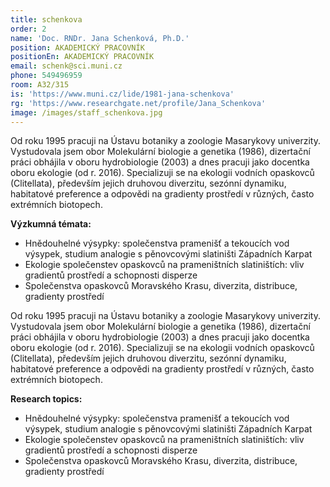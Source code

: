 ```yaml
---
title: schenkova
order: 2
name: 'Doc. RNDr. Jana Schenková, Ph.D.'
position: AKADEMICKÝ PRACOVNÍK
positionEn: AKADEMICKÝ PRACOVNÍK
email: schenk@sci.muni.cz
phone: 549496959
room: A32/315
is: 'https://www.muni.cz/lide/1981-jana-schenkova'
rg: 'https://www.researchgate.net/profile/Jana_Schenkova'
image: /images/staff_schenkova.jpg
---
```

<div class="cz">
Od roku 1995 pracuji na Ústavu botaniky a zoologie Masarykovy univerzity. Vystudovala jsem obor Molekulární biologie a genetika (1986), dizertační práci obhájila v oboru hydrobiologie (2003) a dnes pracuji jako docentka oboru ekologie (od r. 2016). Specializuji se na ekologii vodních opaskovců (Clitellata), především jejich druhovou diverzitu, sezónní dynamiku, habitatové preference a odpovědi na gradienty prostředí v různých, často extrémních biotopech.

**Výzkumná témata:**

* Hnědouhelné výsypky: společenstva pramenišť a tekoucích vod výsypek, studium analogie s pěnovcovými slatiništi Západních Karpat
* Ekologie společenstev opaskovců na prameništních slatiništích: vliv gradientů prostředí a schopnosti disperze
* Společenstva opaskovců Moravského Krasu, diverzita, distribuce, gradienty prostředí
</div> 

<div class="en">
Od roku 1995 pracuji na Ústavu botaniky a zoologie Masarykovy univerzity. Vystudovala jsem obor Molekulární biologie a genetika (1986), dizertační práci obhájila v oboru hydrobiologie (2003) a dnes pracuji jako docentka oboru ekologie (od r. 2016). Specializuji se na ekologii vodních opaskovců (Clitellata), především jejich druhovou diverzitu, sezónní dynamiku, habitatové preference a odpovědi na gradienty prostředí v různých, často extrémních biotopech.

**Research topics:**

* Hnědouhelné výsypky: společenstva pramenišť a tekoucích vod výsypek, studium analogie s pěnovcovými slatiništi Západních Karpat
* Ekologie společenstev opaskovců na prameništních slatiništích: vliv gradientů prostředí a schopnosti disperze
* Společenstva opaskovců Moravského Krasu, diverzita, distribuce, gradienty prostředí
</div> 
